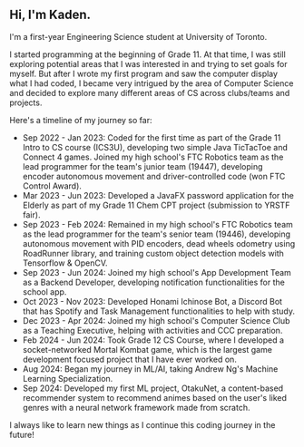 ## Hi, I'm Kaden.

I'm a first-year Engineering Science student at University of Toronto.

I started programming at the beginning of Grade 11. At that time, I was still exploring potential areas that I was interested in and trying to set goals for myself.
But after I wrote my first program and saw the computer display what I had coded, I became very intrigued by the area of Computer Science and decided to explore many different areas of CS across clubs/teams and projects.

Here's a timeline of my journey so far:
- Sep 2022 - Jan 2023: Coded for the first time as part of the Grade 11 Intro to CS course (ICS3U), developing two simple Java TicTacToe and Connect 4 games. Joined my high school's FTC Robotics team as the lead programmer for the team's junior team (19447), developing encoder autonomous movement and driver-controlled code (won FTC Control Award).
- Mar 2023 - Jun 2023: Developed a JavaFX password application for the Elderly as part of my Grade 11 Chem CPT project (submission to YRSTF fair).
- Sep 2023 - Feb 2024: Remained in my high school's FTC Robotics team as the lead programmer for the team's senior team (19446), developing autonomous movement with PID encoders, dead wheels odometry using RoadRunner library, and training custom object detection models with Tensorflow & OpenCV.
- Sep 2023 - Jun 2024: Joined my high school's App Development Team as a Backend Developer, developing notification functionalities for the school app.
- Oct 2023 - Nov 2023: Developed Honami Ichinose Bot, a Discord Bot that has Spotify and Task Management functionalities to help with study.
- Dec 2023 - Apr 2024: Joined my high school's Computer Science Club as a Teaching Executive, helping with activities and CCC preparation.
- Feb 2024 - Jun 2024: Took Grade 12 CS Course, where I developed a socket-networked Mortal Kombat game, which is the largest game development focused project that I have ever worked on.
- Aug 2024: Began my journey in ML/AI, taking Andrew Ng's Machine Learning Specialization.
- Sep 2024: Developed my first ML project, OtakuNet, a content-based recommender system to recommend animes based on the user's liked genres with a neural network framework made from scratch.

I always like to learn new things as I continue this coding journey in the future!
